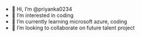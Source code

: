 - 👋 Hi, I’m @priyanka0234
- 👀 I’m interested in coding
- 🌱 I’m currently learning microsoft azure, coding
- 💞️ I’m looking to collaborate on future talent project
